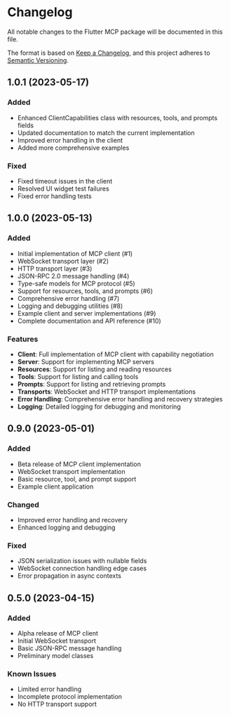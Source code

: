 # Changelog

All notable changes to the Flutter MCP package will be documented in this file.

The format is based on [Keep a Changelog](https://keepachangelog.com/en/1.0.0/),
and this project adheres to [Semantic Versioning](https://semver.org/spec/v2.0.0.html).

## 1.0.1 (2023-05-17)

### Added
- Enhanced ClientCapabilities class with resources, tools, and prompts fields
- Updated documentation to match the current implementation
- Improved error handling in the client
- Added more comprehensive examples

### Fixed
- Fixed timeout issues in the client
- Resolved UI widget test failures
- Fixed error handling tests

## 1.0.0 (2023-05-13)

### Added
- Initial implementation of MCP client (#1)
- WebSocket transport layer (#2)
- HTTP transport layer (#3)
- JSON-RPC 2.0 message handling (#4)
- Type-safe models for MCP protocol (#5)
- Support for resources, tools, and prompts (#6)
- Comprehensive error handling (#7)
- Logging and debugging utilities (#8)
- Example client and server implementations (#9)
- Complete documentation and API reference (#10)

### Features
- **Client**: Full implementation of MCP client with capability negotiation
- **Server**: Support for implementing MCP servers
- **Resources**: Support for listing and reading resources
- **Tools**: Support for listing and calling tools
- **Prompts**: Support for listing and retrieving prompts
- **Transports**: WebSocket and HTTP transport implementations
- **Error Handling**: Comprehensive error handling and recovery strategies
- **Logging**: Detailed logging for debugging and monitoring

## 0.9.0 (2023-05-01)

### Added
- Beta release of MCP client implementation
- WebSocket transport implementation
- Basic resource, tool, and prompt support
- Example client application

### Changed
- Improved error handling and recovery
- Enhanced logging and debugging

### Fixed
- JSON serialization issues with nullable fields
- WebSocket connection handling edge cases
- Error propagation in async contexts

## 0.5.0 (2023-04-15)

### Added
- Alpha release of MCP client
- Initial WebSocket transport
- Basic JSON-RPC message handling
- Preliminary model classes

### Known Issues
- Limited error handling
- Incomplete protocol implementation
- No HTTP transport support
